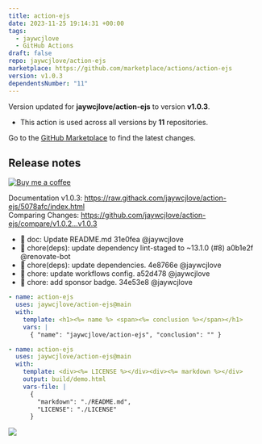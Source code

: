 ```yaml
---
title: action-ejs
date: 2023-11-25 19:14:31 +00:00
tags:
  - jaywcjlove
  - GitHub Actions
draft: false
repo: jaywcjlove/action-ejs
marketplace: https://github.com/marketplace/actions/action-ejs
version: v1.0.3
dependentsNumber: "11"
---
```



Version updated for **jaywcjlove/action-ejs** to version **v1.0.3**.
- This action is used across all versions by **11** repositories.

Go to the [GitHub Marketplace](https://github.com/marketplace/actions/action-ejs) to find the latest changes.

## Release notes

[![Buy me a coffee](https://img.shields.io/badge/Buy%20me%20a%20coffee-048754?logo=buymeacoffee)](https://jaywcjlove.github.io/#/sponsor) 

Documentation v1.0.3: https://raw.githack.com/jaywcjlove/action-ejs/5078afc/index.html  
Comparing Changes: https://github.com/jaywcjlove/action-ejs/compare/v1.0.2...v1.0.3 

- 📖 doc: Update README.md 31e0fea @jaywcjlove
- 💄 chore(deps): update dependency lint-staged to ~13.1.0 (#8) a0b1e2f @renovate-bot
- 💄 chore(deps): update  dependencies. 4e8766e @jaywcjlove
- 💄 chore: update workflows config. a52d478 @jaywcjlove
- 💄 chore: add sponsor badge. 34e53e8 @jaywcjlove

```yml
- name: action-ejs
  uses: jaywcjlove/action-ejs@main
  with:
    template: <h1><%= name %> <span><%= conclusion %></span></h1>
    vars: |
      { "name": "jaywcjlove/action-ejs", "conclusion": "" }
```

```yml
- name: action-ejs
  uses: jaywcjlove/action-ejs@main
  with:
    template: <div><%= LICENSE %></div><div><%= markdown %></div>
    output: build/demo.html
    vars-file: |
      {
        "markdown": "./README.md",
        "LICENSE": "./LICENSE"
      }
```

<a href="https://github.com/jaywcjlove/action-ejs/graphs/contributors">
  <img src="https://jaywcjlove.github.io/action-ejs/CONTRIBUTORS.svg" />
</a>
